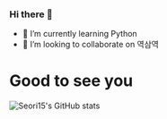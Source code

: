 ### Hi there 👋

- 🌱 I’m currently learning Python
- 👯 I’m looking to collaborate on 역삼역

# Good to see you

![Seori15's GitHub stats](https://github-readme-stats.vercel.app/api?Seori15=anuraghazra&show_icons=true&theme=radical)


<!--
**Seori15/Seori15** is a ✨ _special_ ✨ repository because its `README.md` (this file) appears on your GitHub profile.

Here are some ideas to get you started:

- 🔭 I’m currently working on ...
- 🌱 I’m currently learning ...
- 👯 I’m looking to collaborate on ...
- 🤔 I’m looking for help with ...
- 💬 Ask me about ...
- 📫 How to reach me: ...
- 😄 Pronouns: ...
- ⚡ Fun fact: ...
-->
